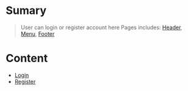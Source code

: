 # Sumary
> User can login or register account here
> Pages includes: [Header](../../Common%20UI/Header.md), [Menu](../../Common%20UI/Menu.md), [Footer](../../Common%20UI/Footer.md) 
# Content
- [Login](Login/Login.md)
- [Register](Register/Register.md)
